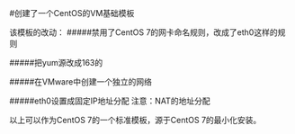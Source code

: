 #创建了一个CentOS的VM基础模板

该模板的改动：
#####禁用了CentOS 7的网卡命名规则，改成了eth0这样的规则

#####把yum源改成163的

#####在VMware中创建一个独立的网络

#####eth0设置成固定IP地址分配
注意：NAT的地址分配


以上可以作为CentOS 7的一个标准模板，源于CentOS 7的最小化安装。


